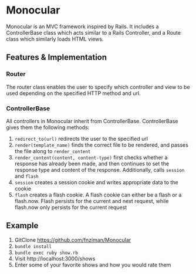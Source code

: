 # Monocular
Monocular is an MVC framework inspired by Rails. It includes a ControllerBase class which acts similar to a Rails Controller, and a Route class which similarly loads HTML views.

## Features & Implementation
### Router
The router class enables the user to specify which controller and view to be used depending on the specified HTTP method and url.

### ControllerBase
All controllers in Monocular inherit from ControllerBase. ControllerBase gives them the following methods:
1. ```redirect_to(url)``` redirects the user to the specified url
2. ```render(template_name)``` finds the correct file to be rendered, and passes the file along to ```render_content```
3. ```render_content(content, content-type)``` first checks whether a response has already been made, and then continues to set the response type and content of the response. Additionally, calls ```session``` and ```flash```
4. ```session``` creates a session cookie and writes appropriate data to the cookie
5. ```flash``` creates a flash cookie. A flash cookie can either be a flash or a flash.now. Flash persists for the current and next request, while flash.now only persists for the current request

## Example

1. GitClone https://github.com/fnziman/Monocular
2. ```bundle install```
3. ```bundle exec ruby show.rb```
4. Visit http://localhost:3000/shows
5. Enter some of your favorite shows and how you would rate them
